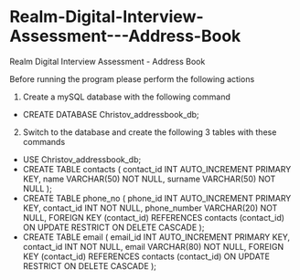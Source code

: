 # Realm-Digital-Interview-Assessment---Address-Book
Realm Digital Interview Assessment - Address Book

Before running the program please perform the following actions

1. Create a mySQL database with the following command
  - CREATE DATABASE Christov_addressbook_db;
  
2. Switch to the database and create the following 3 tables with these commands
  - USE Christov_addressbook_db;
  - CREATE TABLE contacts (
    contact_id INT AUTO_INCREMENT PRIMARY KEY, 
    name VARCHAR(50) NOT NULL, 
    surname VARCHAR(50) NOT NULL
    );
  - CREATE TABLE phone_no (
    phone_id INT AUTO_INCREMENT PRIMARY KEY, 
    contact_id INT NOT NULL, 
    phone_number VARCHAR(20) NOT NULL,
    FOREIGN KEY (contact_id)
    REFERENCES contacts (contact_id)
    ON UPDATE RESTRICT ON DELETE CASCADE
    );
  - CREATE TABLE email (
    email_id INT AUTO_INCREMENT PRIMARY KEY, 
    contact_id INT NOT NULL, 
    email VARCHAR(80) NOT NULL,
    FOREIGN KEY (contact_id)
    REFERENCES contacts (contact_id)
    ON UPDATE RESTRICT ON DELETE CASCADE
    );

